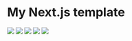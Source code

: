 # My Next.js template

<img src="https://img.shields.io/static/v1?label=Next.js&message=10.1.3&color=000&logo=Next.js&style=flat-square"> <img src="https://img.shields.io/static/v1?&logo=eslint&label=ESLint&message=7.24.0&color=4B32C3&style=flat-square"> <img src="https://img.shields.io/static/v1?&logo=prettier&label=Prettier&message=2.2.1&color=F7B93E&style=flat-square"> <img src="https://img.shields.io/static/v1?&logo=tailwind-css&label=&logoColor=fff&message=Tailwind%20CSS&color=38b2ac&style=flat-square"> <img src="https://img.shields.io/static/v1?&logo=storybook&label=&logoColor=fff&message=Storybook&color=ff4785&style=flat-square">
